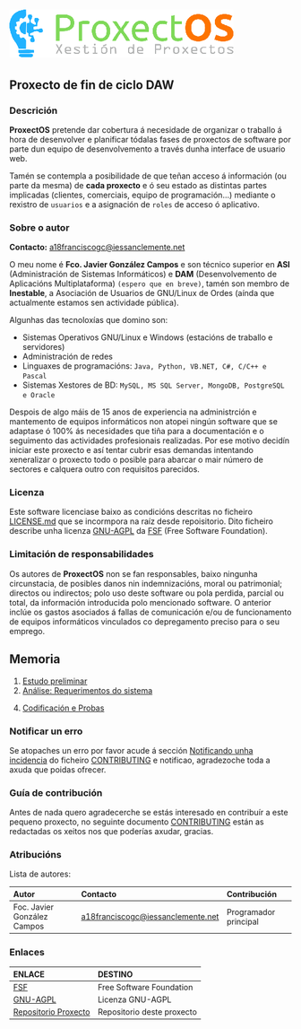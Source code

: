 # [![logo]][repoProxecto]

## Proxecto de fin de ciclo DAW

### Descrición

**ProxectOS** pretende dar cobertura á necesidade de organizar o traballo á hora de desenvolver e planificar tódalas fases de proxectos de software por parte dun equipo de desenvolvemento a través dunha interface de usuario web.

Tamén se contempla a posibilidade de que teñan acceso á información (ou parte da mesma) de **cada proxecto** e ó seu estado as distintas partes implicadas (clientes, comerciais, equipo de programación...) mediante o rexistro de `usuarios` e a asignación de `roles` de acceso ó aplicativo.

<!-- ## Instalación

> //TODO: Neste apartado describe con toda precisión e, a poder ser, coa maior simplicidade/facilidade posible, como poñer en marcha a túa aplicación para probala (nun entorno local). Valorarase moi positivamente que este proceso sexa o máis fácil posible, cunha simple instrución (por exemplo, un script de instalación). -->

<!-- ## Uso

> //TODO: Neste apartado, describe brevemente como se usará o software. Se ten unha interfaz de terminal, describe aquí a súa sintaxe. Se ten unha interfaz gráfica de usuario, describe aquí **só o uso** (a modo de sumario) **dos aspectos máis relevantes do seu funcionamento** (máxima brevidade, como se fose un anuncio reclamo ou comercial). -->

### Sobre o autor

**Contacto:** a18franciscogc@iessanclemente.net

O meu nome é **Fco. Javier González Campos** e son técnico superior en **ASI** (Administración de Sistemas Informáticos) e **DAM** (Desenvolvemento de Aplicacións Multiplataforma) `(espero que en breve)`, tamén son membro de **Inestable**, a Asociación de Usuarios de GNU/Linux de Ordes (aínda que actualmente estamos sen actividade pública).

Algunhas das tecnoloxías que domino son:

* Sistemas Operativos GNU/Linux e Windows (estacións de traballo e servidores)
* Administración de redes
* Linguaxes de programacións: `Java, Python, VB.NET, C#, C/C++ e Pascal`
* Sistemas Xestores de BD: `MySQL, MS SQL Server, MongoDB, PostgreSQL e Oracle`

Despois de algo máis de 15 anos de experiencia na administrción e mantemento de equipos informáticos non atopei ningún software que se adaptase ó 100% ás necesidades que tiña para a documentación e o seguimento das actividades profesionais realizadas. Por ese motivo decidín iniciar este proxecto e así tentar cubrir esas demandas intentando xeneralizar o proxecto todo o posible para abarcar o mair número de sectores e calquera outro con requisitos parecidos.

### Licenza

Este software licenciase baixo as condicións descritas no ficheiro [LICENSE.md] que se incormpora na raíz desde repoisitorio. Dito ficheiro describe unha licenza [GNU-AGPL] da [FSF] (Free Software Foundation).

### Limitación de responsabilidades

Os autores de **ProxectOS** non se fan responsables, baixo ningunha circunstacia, de posibles danos nin indemnizacións, moral ou patrimonial; directos ou indirectos; polo uso deste software ou pola perdida, parcial ou total, da información introducida polo mencionado software. O anterior inclúe os gastos asociados á fallas de comunicación e/ou de funcionamento de equipos informáticos vinculados co depregamento preciso para o seu emprego.

## Memoria

1. [Estudo preliminar][estudio_preliminar]
2. [Análise: Requerimentos do sistema][analise]
<!-- 3. [Deseño][desenho] -->
4. [Codificación e Probas][codificacion_probas]
<!-- 5. [Manuais][manuais] -->
<!-- 6. [Estrateixia de versionado][estratexia_de_versionado] -->
<!-- 7. [Changelog API][changelog_api] -->
<!-- 8. [Changelog FRONTAL][changelog_ui] -->

<!-- ### Anexos -->

<!-- 1. [Referencias][referencias] -->
<!-- 2. [Planificación][planificacion] -->
<!-- 3. [Orzamento][orzamento] -->

### Notificar un erro

Se atopaches un erro por favor acude á sección [Notificando unha incidencia][NovaIncidencia] do ficheiro [CONTRIBUTING] e notificao, agradezoche toda a axuda que poidas ofrecer.

### Guía de contribución

Antes de nada quero agradecerche se estás interesado en contribuír a este pequeno proxecto, no seguinte documento [CONTRIBUTING] están as redactadas os xeitos nos que poderías axudar, gracias.

### Atribucións

Lista de autores:

| Autor                         | Contacto                          | Contribución
|:-                             |:-                                 |:-
| Foc. Javier González Campos   | a18franciscogc@iessanclemente.net | Programador principal

### Enlaces

| ENLACE                                        | DESTINO
|:-                                             |:-
| [FSF]                                         | Free Software Foundation
| [GNU-AGPL]                                    | Licenza GNU-AGPL
| [Repositorio Proxecto][repoProxecto]          | Repositorio deste proxecto

[//]: # (Listado dos links empregados)

   <!-- Licencia -->

   [LICENSE.md]: <LICENSE.md>

   <!-- Guía de contribución -->

   [CONTRIBUTING]: <CONTRIBUTING.md>
   [NovaIncidencia]: <CONTRIBUTING.md#notificando-unha-incidencia>

   <!-- Enlaces a terceiros -->

   [FSF]: <https://www.fsf.org/es>

   [GNU-AGPL]: <https://www.gnu.org/licenses/agpl-3.0.html>

   [nginx]: <https://www.nginx.com/>

   <!-- Índice -->

   [estudio_preliminar]: <doc/templates/1_estudo_preliminar.md>

   [analise]: <doc/templates/2_analise.md>

   [desenho]: <doc/templates/3_deseno.md>

   [codificacion_probas]: <doc/templates/4_codificacion_probas.md>

   [manuais]: <doc/templates/5_manuais.md>

   [estratexia_de_versionado]: <doc/templates/6_versionado.md>

   [changelog_api]: <CHANGELOG_API.md>
   [changelog_ui]: <CHANGELOG_UI.md>

   <!-- Anexos -->

   [referencias]: <doc/templates/a1_referencias.md>
   [planificacion]: <doc/templates/a2_planificacion.md>
   [orzamento]: <doc/templates/a3_orzamento.md>

   <!-- Enlaces proxecto -->

   [logo]: <doc/img/logos/ProxectOS_logo1_400x85.png>

   [repoProxecto]: <https://github.com/efja/proxectoDAW>